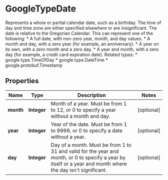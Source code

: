 

# GoogleTypeDate

Represents a whole or partial calendar date, such as a birthday. The time of day and time zone are either specified elsewhere or are insignificant. The date is relative to the Gregorian Calendar. This can represent one of the following: * A full date, with non-zero year, month, and day values. * A month and day, with a zero year (for example, an anniversary). * A year on its own, with a zero month and a zero day. * A year and month, with a zero day (for example, a credit card expiration date). Related types: * google.type.TimeOfDay * google.type.DateTime * google.protobuf.Timestamp

## Properties

| Name | Type | Description | Notes |
|------------ | ------------- | ------------- | -------------|
|**month** | **Integer** | Month of a year. Must be from 1 to 12, or 0 to specify a year without a month and day. |  [optional] |
|**year** | **Integer** | Year of the date. Must be from 1 to 9999, or 0 to specify a date without a year. |  [optional] |
|**day** | **Integer** | Day of a month. Must be from 1 to 31 and valid for the year and month, or 0 to specify a year by itself or a year and month where the day isn&#39;t significant. |  [optional] |



